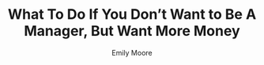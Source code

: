 ---
title: What To Do If You Don’t Want to Be A Manager, But Want More Money
publication: glassdoor
article_url: https://www.glassdoor.com/blog/what-to-do-if-you-dont-want-to-be-a-manager-but-want-more-money/
author: Emily Moore
thumbnail: glassdoor.jpeg
publication_date: 07-03-2017
---